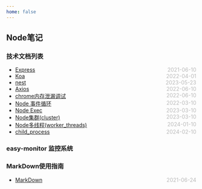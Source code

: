 ```yaml
---
home: false
---
```

## Node笔记
### 技术文档列表
* [Express](./express)  <span style="color:#bbb; float:right">2021-06-10</span>
* [Koa](./koa)  <span style="color:#bbb; float:right">2022-04-01</span>
* [nest](./nest)  <span style="color:#bbb; float:right">2023-05-23</span>
* [Axios](./axios)  <span style="color:#bbb; float:right">2022-06-10</span>
* [chrome内存泄漏调试](./memory-analyze)  <span style="color:#bbb; float:right">2022-06-10</span>
* [Node 事件循环](https://www.php.cn/js-tutorial-487012.html) <span style="color:#bbb; float:right">2022-03-10</span>
* [Node Exec](./node-exec/) <span style="color:#bbb; float:right">2023-03-10</span>
* [Node集群(cluster)](https://www.jianshu.com/p/c90dc4adcaf4) <span style="color:#bbb; float:right">2023-03-10</span>
* [Node多线程(worker_threads)](https://juejin.cn/post/7062733724504293413)<span style="color:#bbb; float:right">2024-01-10</span>
* [child_process](https://segmentfault.com/a/1190000040590402)<span style="color:#bbb; float:right">2024-02-10</span>

### easy-monitor 监控系统

### MarkDown使用指南
*  [MarkDown](../blog-daily/use-markdown)  <span style="color:#bbb; float:right">2021-06-24</span>
